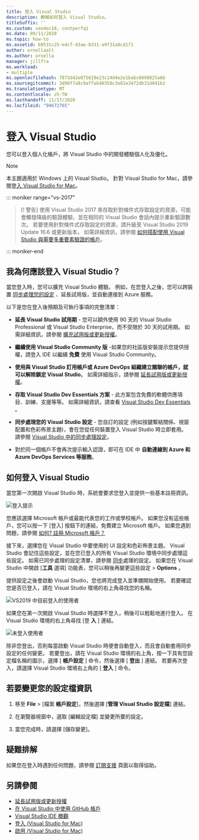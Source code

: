 ```yaml
---
title: 登入 Visual Studio
description: 瞭解如何登入 Visual Studio。
titleSuffix: ''
ms.custom: seodec18, contperfq1
ms.date: 09/11/2020
ms.topic: how-to
ms.assetid: b9531c25-e4cf-43ae-b331-a9f31a8cd171
author: ornellaalt
ms.author: ornella
manager: jillfra
ms.workload:
- multiple
ms.openlocfilehash: 7873d42e075619e23c14d4e2e1babc6898825a6b
ms.sourcegitcommit: 3d96f7a8c9affab40358c3e81e3472db31d841b2
ms.translationtype: MT
ms.contentlocale: zh-TW
ms.lasthandoff: 11/17/2020
ms.locfileid: "94672765"
---
```

# <a name="sign-in-to-visual-studio"></a>登入 Visual Studio

您可以登入個人化帳戶，將 Visual Studio 中的開發體驗個人化及優化。

> [!NOTE]
> 本主題適用於 Windows 上的 Visual Studio。 針對 Visual Studio for Mac，請參閱[登入 Visual Studio for Mac](/visualstudio/mac/signing-in)。

::: moniker range="vs-2017"

> [! 警告] 使用 Visual Studio 2017 來存取針對條件式存取設定的資源，可能會觸發降級的驗證體驗，並在相同的 Visual Studio 會話內提示重新驗證數次。 
> 若要使用針對條件式存取設定的資源，請升級至 Visual Studio 2019 Update 16.6 或更新版本。 如需詳細資訊，請參閱 [如何搭配使用 Visual Studio 與需要多重要素驗證的帳戶](work-with-multi-factor-authentication.md)。

::: moniker-end

## <a name="why-should-i-sign-in-to-visual-studio"></a>我為何應該登入 Visual Studio？

當您登入時，您可以擴充 Visual Studio 體驗。 例如，在您登入之後，您可以跨裝置 [同步處理您的設定](synchronized-settings-in-visual-studio.md) 、延長試用版，並自動連接到 Azure 服務。

以下是您在登入後預期及可執行事項的完整清單：
- **延長 Visual Studio 試用期** - 您可以額外使用 90 天的 Visual Studio Professional 或 Visual Studio Enterprise，而不受限於 30 天的試用期。 如需詳細資訊，請參閱 [擴充試用版或更新授權](../ide/how-to-unlock-visual-studio.md)。

- **繼續使用 Visual Studio Community 版** -如果您的社區版安裝提示您提供授權，請登入 IDE 以繼續 **免費** 使用 Visual Studio Community。 

- **使用與 Visual Studio 訂用帳戶或 Azure DevOps 組織建立關聯的帳戶，就可以解除鎖定 Visual Studio**。 如需詳細指示，請參閱 [延長試用版或更新授權](../ide/how-to-unlock-visual-studio.md)。

- **存取 Visual Studio Dev Essentials 方案** - 此方案包含免費的軟體供應項目、訓練、支援等等。 如需詳細資訊，請查看 [Visual Studio Dev Essentials](https://visualstudio.microsoft.com/dev-essentials/) 。

- **同步處理您的 Visual Studio 設定** - 您自訂的設定 (例如按鍵繫結關係、視窗配置和色彩佈景主題)，會在您從任何裝置登入 Visual Studio 時立即套用。 請參閱 [Visual Studio 中的同步處理設定](../ide/synchronized-settings-in-visual-studio.md)。

- 對於同一個帳戶不會再次提示輸入認證，即可在 IDE 中 **自動連線到 Azure 和 Azure DevOps Services 等服務**。

## <a name="how-to-sign-in-to-visual-studio"></a>如何登入 Visual Studio

當您第一次開啟 Visual Studio 時，系統會要求您登入並提供一些基本註冊資訊。

![登入提示](../ide/media/vs2019_signinpopup.png)

您應該選擇 Microsoft 帳戶或最能代表您的工作或學校帳戶。 如果您沒有這些帳戶，您可以按一下 [登入] 按鈕下的連結，免費建立 Microsoft 帳戶。 如果您遇到問題，請參閱 [如何? 註冊 Microsoft 帳戶？](https://support.microsoft.com/help/4026324/microsoft-account-how-to-create)

接下來，選擇您在 Visual Studio 中要使用的 UI 設定和色彩佈景主題。 Visual Studio 會記住這些設定，並在您已登入的所有 Visual Studio 環境中同步處理這些設定。 如需已同步處理的設定清單，請參閱 [同步](../ide/synchronized-settings-in-visual-studio.md)處理的設定。 如果您在 Visual Studio 中開啟 [**工具** 選項] 功能表，您可以稍後再變更這些設定  >  **Options** 。

提供設定之後會啟動 Visual Studio，您也將完成登入並準備開始使用。 若要確認您是否已登入，請在 Visual Studio 環境的右上角尋找您的名稱。

![VS2019 中目前登入的使用者](../ide/media/vs2019_username.png)

如果您在第一次開啟 Visual Studio 時選擇不登入，稍後可以輕鬆地進行登入。 在 Visual Studio 環境的右上角尋找 [登 **入** ] 連結。

![未登入使用者](../ide/media/vs2019_usernotsignedin.png)

除非您登出，否則每當啟動 Visual Studio 時便會自動登入，而且會自動套用同步設定的任何變更。 若要登出，請在 Visual Studio 環境的右上角，按一下具有您設定檔名稱的圖示，選擇 [ **帳戶設定** ] 命令，然後選擇 [ **登出** ] 連結。 若要再次登入，請選擇 Visual Studio 環境右上角的 [ **登入** ] 命令。

## <a name="to-change-your-profile-information"></a>若要變更您的設定檔資訊

1. 移至 **File**  >  [檔案 **帳戶設定**]，然後選擇 [**管理 Visual Studio 設定檔**] 連結。

1. 在瀏覽器視窗中，選取 [編輯設定檔] 並變更所要的設定。

1. 當您完成時，請選擇 [儲存變更]。

## <a name="troubleshooting"></a>疑難排解

如果您在登入時遇到任何問題，請參閱 [訂閱支援](https://visualstudio.microsoft.com/subscriptions/support/) 頁面以取得協助。

## <a name="see-also"></a>另請參閱

* [延長試用版或更新授權](../ide/how-to-unlock-visual-studio.md)
* [在 Visual Studio 中使用 GitHub 帳戶](../ide/work-with-github-accounts.md)
* [Visual Studio IDE 概觀](../get-started/visual-studio-ide.md)
* [登入 (Visual Studio for Mac)](/visualstudio/mac/signing-in)
* [啟用 (Visual Studio for Mac)](/visualstudio/mac/activation)
